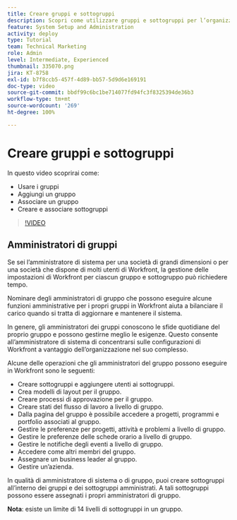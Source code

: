 ```yaml
---
title: Creare gruppi e sottogruppi
description: Scopri come utilizzare gruppi e sottogruppi per l’organizzazione degli utenti e le autorizzazioni per lavorare. Scopri come creare un gruppo e dei sottogruppi.
feature: System Setup and Administration
activity: deploy
type: Tutorial
team: Technical Marketing
role: Admin
level: Intermediate, Experienced
thumbnail: 335070.png
jira: KT-8758
exl-id: b7f8ccb5-457f-4d89-bb57-5d9d6e169191
doc-type: video
source-git-commit: bbdf99c6bc1be714077fd94fc3f8325394de36b3
workflow-type: tm+mt
source-wordcount: '269'
ht-degree: 100%

---
```


# Creare gruppi e sottogruppi

In questo video scoprirai come:

* Usare i gruppi
* Aggiungi un gruppo
* Associare un gruppo
* Creare e associare sottogruppi

>[!VIDEO](https://video.tv.adobe.com/v/335070/?quality=12&learn=on&enablevpops=1)

## Amministratori di gruppi

Se sei l’amministratore di sistema per una società di grandi dimensioni o per una società che dispone di molti utenti di Workfront, la gestione delle impostazioni di Workfront per ciascun gruppo e sottogruppo può richiedere tempo.

Nominare degli amministratori di gruppo che possono eseguire alcune funzioni amministrative per i propri gruppi in Workfront aiuta a bilanciare il carico quando si tratta di aggiornare e mantenere il sistema.

In genere, gli amministratori dei gruppi conoscono le sfide quotidiane del proprio gruppo e possono gestirne meglio le esigenze. Questo consente all’amministratore di sistema di concentrarsi sulle configurazioni di Workfront a vantaggio dell’organizzazione nel suo complesso.

Alcune delle operazioni che gli amministratori del gruppo possono eseguire in Workfront sono le seguenti:

* Creare sottogruppi e aggiungere utenti ai sottogruppi.
* Crea modelli di layout per il gruppo.
* Creare processi di approvazione per il gruppo.
* Creare stati del flusso di lavoro a livello di gruppo.
* Dalla pagina del gruppo è possibile accedere a progetti, programmi e portfolio associati al gruppo.
* Gestire le preferenze per progetti, attività e problemi a livello di gruppo.
* Gestire le preferenze delle schede orario a livello di gruppo.
* Gestire le notifiche degli eventi a livello di gruppo.
* Accedere come altri membri del gruppo.
* Assegnare un business leader al gruppo.
* Gestire un’azienda.

In qualità di amministratore di sistema o di gruppo, puoi creare sottogruppi all’interno dei gruppi e dei sottogruppi amministrati. A tali sottogruppi possono essere assegnati i propri amministratori di gruppo.

**Nota**: esiste un limite di 14 livelli di sottogruppi in un gruppo.
